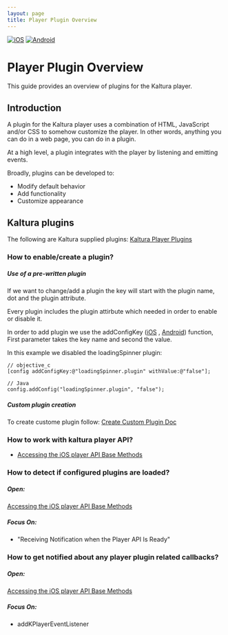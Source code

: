 ```yaml
---
layout: page
title: Player Plugin Overview
---
```


[![iOS](https://img.shields.io/badge/iOS-Supported-green.svg)](https://github.com/kaltura/player-sdk-native-ios)
[![Android](https://img.shields.io/badge/Android-Supported-green.svg)](https://github.com/kaltura/player-sdk-native-ios)

# Player Plugin Overview 

This guide provides an overview of plugins for the Kaltura player. 

## Introduction
A plugin for the Kaltura player uses a combination of HTML, JavaScript and/or CSS to somehow customize the player. In other words, anything you can do in a web page, you can do in a plugin.

At a high level, a plugin integrates with the player by listening and emitting events.

Broadly, plugins can be developed to:

* Modify default behavior
* Add functionality
* Customize appearance

## Kaltura plugins
The following are Kaltura supplied plugins:
[Kaltura Player Plugins](https://vpaas.kaltura.com/documentation/player-sdk/Player-Plugins-in-the-SDK-Supported-plugins#sthash.3a8Dft10.dpbs)

### How to enable/create a plugin?

##### Use of a pre-written plugin

If we want to change/add a plugin the key will start with the plugin name, dot and the plugin attribute.

Every plugin includes the plugin attirbute which needed in order to enable or disable it.

In order to add plugin we use the addConfigKey ([iOS](https://github.com/kaltura/player-sdk-native-ios/blob/master/KALTURAPlayerSDK/KPPlayerConfig.h#L57) , [Android](https://github.com/kaltura/player-sdk-native-android/blob/master/playerSDK/src/main/java/com/kaltura/playersdk/KPPlayerConfig.java#L86)) function, First parameter takes the key name and second the value.

In this example we disabled the loadingSpinner plugin:

```
// objective_c
[config addConfigKey:@"loadingSpinner.plugin" withValue:@"false"];
```
```
// Java
config.addConfig("loadingSpinner.plugin", "false");
```

##### Custom plugin creation

To create custome plugin follow:
[Create Custom Plugin Doc](https://vpaas.kaltura.com/documentation/media-player/Player-Plugins#sthash.gtmiiI7F.dpbs)

### How to work with kaltura player API?
* [Accessing the iOS player API Base Methods](https://vpaas.kaltura.com/documentation/player-sdk/Kaltura-iOS-player-API-Base-Methods#sthash.ObDzzCgb.spB9h8rA.dpbs)

### How to detect if configured plugins are loaded?

##### Open:
[Accessing the iOS player API Base Methods](https://vpaas.kaltura.com/documentation/player-sdk/Kaltura-iOS-player-API-Base-Methods#sthash.ObDzzCgb.spB9h8rA.dpbs)

##### Focus On: 
* "Receiving Notification when the Player API Is Ready"

### How to get notified about any player plugin related callbacks?

##### Open:
[Accessing the iOS player API Base Methods](https://vpaas.kaltura.com/documentation/player-sdk/Kaltura-iOS-player-API-Base-Methods#sthash.ObDzzCgb.spB9h8rA.dpbs)

##### Focus On: 
* addKPlayerEventListener
